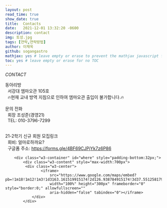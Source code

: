 ```yaml
---
layout: post
read_time: true
show_date: true
title:  Contacts
date:   2021-12-01 13:32:20 -0600
description: contact
img: 토성.jpg
tags: [연락,연락방법]
author: 이재욱
github: sogangastro
mathjax: yes # leave empty or erase to prevent the mathjax javascript from loading
toc: yes # leave empty or erase for no TOC
---
```

*CONTACT*

동아리방<br>
&nbsp;&nbsp;서강대 엠마오관 105호<br>
&nbsp;&nbsp;🔥현재 교내 방역 지침으로 인하여 엠마오관 출입이 불가합니다.🔥<br>
<br>
문의 전화<br>
&nbsp;&nbsp;회장 조성준(경영21) <br>
&nbsp;&nbsp;TEL: 010-3796-7299<br><br>

21-2학기 신규 회원 모집링크<br>
&nbsp;&nbsp;회비: 얼마로하까요? <br>
&nbsp;&nbsp;구글폼 주소: <https://forms.gle/4BF69CJPjYk7z6P86>


<!-- Contact/Area Container -->
        <div class="w3-container" id="where" style="padding-bottom:32px;">
            <div class="w3-content" style="max-width:700px">
             <div class="w3-center">
                    <iframe>
                        src="https://www.google.com/maps/embed?pb=!1m18!1m12!1m3!1d3163.161519915174!2d126.938784915174!3d37.55125817980072!2m3!1f0!2f0!3f0!3m2!1i1024!2i768!4f13.1!3m3!1m2!1s0x357c99ad09252d45%3A0x97e3c5ba9df7d59a!2z7ISc6rCV64yA7ZWZ6rWQIOyXoOuniOyYpOq0gA!5e0!3m2!1sko!2skr!4v1612501873366!5m2!1sko!2skr"
                        width="100%" height="300px" frameborder="0" style="border:0;" allowfullscreen=""
                        aria-hidden="false" tabindex="0"></iframe>
                </div>
            </div>

